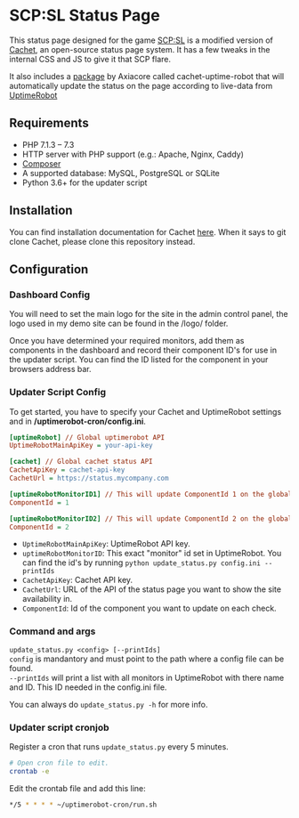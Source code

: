 
# SCP:SL Status Page

This status page designed for the game [SCP:SL](https://scpslgame.com) is a modified version of [Cachet](https://github.com/CachetHQ/Cachet), an open-source status page system. It has a few tweaks in the internal CSS and JS to give it that SCP flare. 

It also includes a [package](https://github.com/Axiacore/cachet-uptime-robot) by Axiacore called cachet-uptime-robot that will automatically update the status on the page according to live-data from [UptimeRobot](https://uptimerobot.com)

## Requirements

- PHP 7.1.3 – 7.3
- HTTP server with PHP support (e.g.: Apache, Nginx, Caddy)
- [Composer](https://getcomposer.org)
- A supported database: MySQL, PostgreSQL or SQLite
- Python 3.6+ for the updater script

## Installation

You can find installation documentation for Cachet [here](https://docs.cachethq.io/docs/installing-cachet). When it says to git clone Cachet, please clone this repository instead. 

## Configuration

### Dashboard Config
You will need to set the main logo for the site in the admin control panel, the logo used in my demo site can be found in the /logo/ folder.

Once you have determined your required monitors, add them as components in the dashboard and record their component ID's for use in the updater script. You can find the ID listed for the component in your browsers address bar.

### Updater Script Config


To get started, you have to specify your Cachet and UptimeRobot settings and in **/uptimerobot-cron/config.ini**.
```ini
[uptimeRobot] // Global uptimerobot API
UptimeRobotMainApiKey = your-api-key

[cachet] // Global cachet status API
CachetApiKey = cachet-api-key
CachetUrl = https://status.mycompany.com

[uptimeRobotMonitorID1] // This will update ComponentId 1 on the global Cachet
ComponentId = 1

[uptimeRobotMonitorID2] // This will update ComponentId 2 on the global Cachet
ComponentId = 2
```

* `UptimeRobotMainApiKey`: UptimeRobot API key.
* `uptimeRobotMonitorID`: This exact "monitor" id set in UptimeRobot. You can find the id's by running `python update_status.py config.ini --printIds`
* `CachetApiKey`:  Cachet API key.
* `CachetUrl`: URL of the API of the status page you want to show the site availability in.
* `ComponentId`: Id of the component you want to update on each check.


### Command and args
`update_status.py <config> [--printIds]`  
`config` is mandantory and must point to the path where a config file can be found.  
`--printIds` will print a list with all monitors in UptimeRobot with there name and ID. This ID needed in the config.ini file.

You can always do `update_status.py -h` for more info.

### Updater script cronjob
Register a cron that runs `update_status.py` every 5 minutes.
```bash
# Open cron file to edit.
crontab -e
```

Edit the crontab file and add this line:
```bash
*/5 * * * * ~/uptimerobot-cron/run.sh
```
